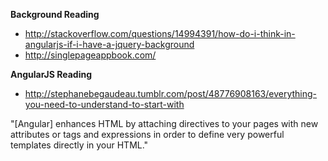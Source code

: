 **Background Reading**

- http://stackoverflow.com/questions/14994391/how-do-i-think-in-angularjs-if-i-have-a-jquery-background
- http://singlepageappbook.com/

**AngularJS Reading**

- http://stephanebegaudeau.tumblr.com/post/48776908163/everything-you-need-to-understand-to-start-with

"[Angular] enhances HTML by attaching directives to your pages with new attributes or tags and expressions in order to define very powerful templates directly in your HTML."

